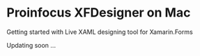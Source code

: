 # Proinfocus XFDesigner on Mac
Getting started with Live XAML designing tool for Xamarin.Forms

Updating soon ...
